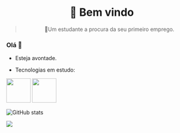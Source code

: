 <h1 align="center">
   👀 Bem vindo
</h1><blockquote><p align="center">🚀Um estudante a procura da seu primeiro emprego.</p></blockquote>



### Olá 👋
- Esteja avontade.


- Tecnologias em estudo:
 <img src="https://www.shareicon.net/data/512x512/2015/09/11/99371_javascript_512x512.png" width="64" height="64">
 <img src="https://upload.wikimedia.org/wikipedia/commons/thumb/a/a7/React-icon.svg/640px-React-icon.svg.png" width="64" height="64">


![GitHub stats](https://github-readme-stats.vercel.app/api?username=Withene&show_icons=true) 

[<img src="https://img.shields.io/badge/linkedin-%230077B5.svg?&style=for-the-badge&logo=linkedin&logoColor=white"/>](https://www.linkedin.com/in/withene-costa/) 





